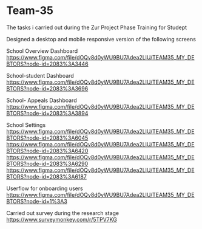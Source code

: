# Team-35
The tasks i carried out during the Zur Project Phase Training for Studept 

Designed a desktop and mobile responsive version of the following screens

School Overview Dashboard
https://www.figma.com/file/dOQv8d0yWU9BU7Adea2LIU/TEAM35_MY_DEBTORS?node-id=2083%3A3446

School-student Dashboard
https://www.figma.com/file/dOQv8d0yWU9BU7Adea2LIU/TEAM35_MY_DEBTORS?node-id=2083%3A3696

School- Appeals Dashboard
https://www.figma.com/file/dOQv8d0yWU9BU7Adea2LIU/TEAM35_MY_DEBTORS?node-id=2083%3A3894

School Settings
https://www.figma.com/file/dOQv8d0yWU9BU7Adea2LIU/TEAM35_MY_DEBTORS?node-id=2083%3A6045
https://www.figma.com/file/dOQv8d0yWU9BU7Adea2LIU/TEAM35_MY_DEBTORS?node-id=2083%3A6420
https://www.figma.com/file/dOQv8d0yWU9BU7Adea2LIU/TEAM35_MY_DEBTORS?node-id=2083%3A6290
https://www.figma.com/file/dOQv8d0yWU9BU7Adea2LIU/TEAM35_MY_DEBTORS?node-id=2083%3A6187

Userflow for onboarding users
https://www.figma.com/file/dOQv8d0yWU9BU7Adea2LIU/TEAM35_MY_DEBTORS?node-id=1%3A3

Carried out survey during the research stage
https://www.surveymonkey.com/r/5TPV7KG
